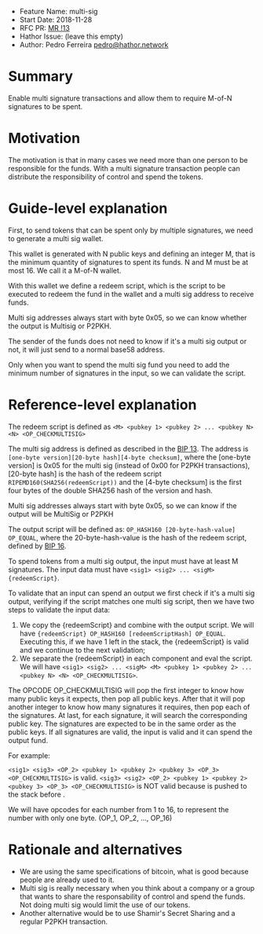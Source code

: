 - Feature Name: multi-sig
- Start Date: 2018-11-28
- RFC PR: [MR !13](https://gitlab.com/HathorNetwork/rfcs/merge_requests/5)
- Hathor Issue: (leave this empty)
- Author: Pedro Ferreira <pedro@hathor.network>

# Summary
[summary]: #summary

Enable multi signature transactions and allow them to require M-of-N signatures to be spent.

# Motivation
[motivation]: #motivation

The motivation is that in many cases we need more than one person to be responsible for the funds. With a multi signature transaction people can distribute the responsibility of control and spend the tokens.

# Guide-level explanation
[guide-level-explanation]: #guide-level-explanation

First, to send tokens that can be spent only by multiple signatures, we need to generate a multi sig wallet.

This wallet is generated with N public keys and defining an integer M, that is the minimum quantity of signatures to spent its funds. N and M must be at most 16. We call it a M-of-N wallet.

With this wallet we define a redeem script, which is the script to be executed to redeem the fund in the wallet and a multi sig address to receive funds.

Multi sig addresses always start with byte 0x05, so we can know whether the output is Multisig or P2PKH.

The sender of the funds does not need to know if it's a multi sig output or not, it will just send to a normal base58 address.

Only when you want to spend the multi sig fund you need to add the minimum number of signatures in the input, so we can validate the script.

# Reference-level explanation
[reference-level-explanation]: #reference-level-explanation

The redeem script is defined as `<M> <pubkey 1> <pubkey 2> ... <pubkey N> <N> <OP_CHECKMULTISIG>`

The multi sig address is defined as described in the [BIP 13][1]. The address is `[one-byte version][20-byte hash][4-byte checksum]`, where the [one-byte version] is 0x05 for the multi sig (instead of 0x00 for P2PKH transactions), [20-byte hash] is the hash of the redeem script `RIPEMD160(SHA256(redeemScript))` and the [4-byte checksum] is the first four bytes of the double SHA256 hash of the version and hash.

Multi sig addresses always start with byte 0x05, so we can know if the output will be MultiSig or P2PKH

The output script will be defined as: `OP_HASH160 [20-byte-hash-value] OP_EQUAL`, where the 20-byte-hash-value is the hash of the redeem script, defined by [BIP 16][2].

To spend tokens from a multi sig output, the input must have at least M signatures. The input data must have `<sig1> <sig2> ... <sigM> {redeemScript}`.

To validate that an input can spend an output we first check if it's a multi sig output, verifying if the script matches one multi sig script, then we have two steps to validate the input data:

1. We copy the {redeemScript} and combine with the output script. We will have `{redeemScript} OP_HASH160 [redeemScriptHash] OP_EQUAL`. Executing this, if we have 1 left in the stack, the {redeemScript} is valid and we continue to the next validation;
2. We separate the {redeemScript} in each component and eval the script. We will have `<sig1> <sig2> ... <sigM> <M> <pubkey 1> <pubkey 2> ... <pubkey N> <N> <OP_CHECKMULTISIG>`. 

The OPCODE OP_CHECKMULTISIG will pop the first integer to know how many public keys it expects, then pop all public keys. After that it will pop another integer to know how many signatures it requires, then pop each of the signatures. At last, for each signature, it will search the corresponding public key. The signatures are expected to be in the same order as the public keys. If all signatures are valid, the input is valid and it can spend the output fund.

For example:

`<sig1> <sig3> <OP_2> <pubkey 1> <pubkey 2> <pubkey 3> <OP_3> <OP_CHECKMULTISIG>` is valid.
`<sig3> <sig2> <OP_2> <pubkey 1> <pubkey 2> <pubkey 3> <OP_3> <OP_CHECKMULTISIG>` is NOT valid because <sig3> is pushed to the stack before <sig2>.

We will have opcodes for each number from 1 to 16, to represent the number with only one byte. (OP_1, OP_2, ..., OP_16)

# Rationale and alternatives
[rationale-and-alternatives]: #rationale-and-alternatives

- We are using the same specifications of bitcoin, what is good because people are already used to it.
- Multi sig is really necessary when you think about a company or a group that wants to share the responsability of control and spend the funds. Not doing multi sig would limit the use of our tokens.
- Another alternative would be to use Shamir's Secret Sharing and a regular P2PKH transaction.

[1]: https://github.com/bitcoin/bips/blob/master/bip-0013.mediawiki
[2]: https://github.com/bitcoin/bips/blob/master/bip-0016.mediawiki